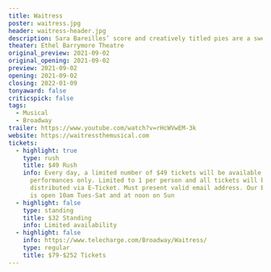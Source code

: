 ```yaml
---
title: Waitress
poster: waitress.jpg
header: waitress-header.jpg
description: Sara Bareilles’ score and creatively titled pies are a sweet combination.
theater: Ethel Barrymore Theatre
original_preview: 2021-09-02
original_opening: 2021-09-02
preview: 2021-09-02
opening: 2021-09-02
closing: 2022-01-09
tonyaward: false
criticspick: false
tags: 
  - Musical
  - Broadway
trailer: https://www.youtube.com/watch?v=rHcWVwEM-3k
website: https://waitressthemusical.com
tickets:
  - highlight: true
    type: rush
    title: $49 Rush
    info: Every day, a limited number of $49 tickets will be available for day-of
      performances only. Limited to 1 per person and all tickets will be
      distributed via E-Ticket. Must present valid email address. Our Box Office
      is open 10am Tues-Sat and at noon on Sun
  - highlight: false
    type: standing
    title: $32 Standing
    info: Limited availability
  - highlight: false
    info: https://www.telecharge.com/Broadway/Waitress/
    type: regular
    title: $79-$252 Tickets
---
```

